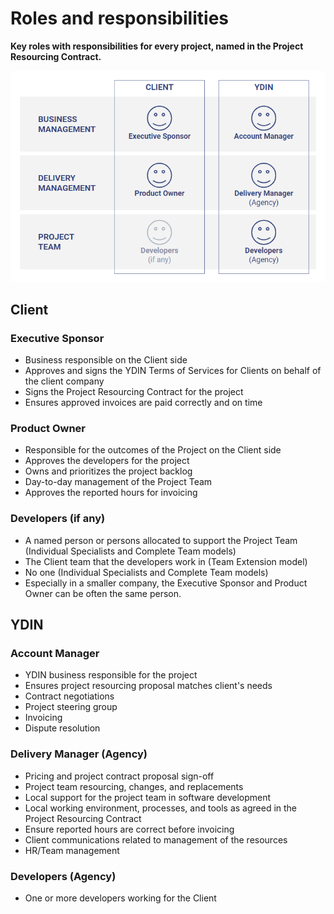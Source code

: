 # Roles and responsibilities

**Key roles with responsibilities for every project, named in the Project Resourcing Contract.**

![Roles](pics/roles-and-responsibilities.png)

## Client

### Executive Sponsor

- Business responsible on the Client side
- Approves and signs the YDIN Terms of Services for Clients on behalf of the client company
- Signs the Project Resourcing Contract for the project
- Ensures approved invoices are paid correctly and on time

### Product Owner

- Responsible for the outcomes of the Project on the Client side
- Approves the developers for the project
- Owns and prioritizes the project backlog
- Day-to-day management of the Project Team
- Approves the reported hours for invoicing

### Developers (if any)

- A named person or persons allocated to support the Project Team (Individual Specialists and Complete Team models)
- The Client team that the developers work in (Team Extension model)
- No one (Individual Specialists and Complete Team models)
- Especially in a smaller company, the Executive Sponsor and Product Owner can be often the same person.

## YDIN

### Account Manager

- YDIN business responsible for the project
- Ensures project resourcing proposal matches client's needs
- Contract negotiations
- Project steering group
- Invoicing
- Dispute resolution
 
### Delivery Manager (Agency)

- Pricing and project contract proposal sign-off
- Project team resourcing, changes, and replacements
- Local support for the project team in software development
- Local working environment, processes, and tools as agreed in the Project Resourcing Contract
- Ensure reported hours are correct before invoicing
- Client communications related to management of the resources
- HR/Team management
 
### Developers (Agency)

- One or more developers working for the Client
